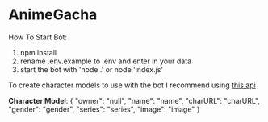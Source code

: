 # AnimeGacha

How To Start Bot:
1. npm install
2. rename .env.example to .env and enter in your data
3. start the bot with 'node .' or node 'index.js'

To create character models to use with the bot I recommend using [this api](https://anilist.gitbook.io/anilist-apiv2-docs/)

**Character Model**: { "owner": "null", "name": "name", "charURL": "charURL", "gender": "gender", "series": "series", "image": "image" }
